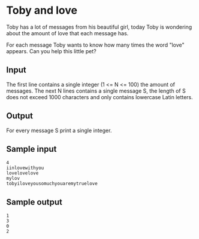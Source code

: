 # Toby and love

Toby has a lot of messages from his beautiful girl, today Toby is wondering about
the amount of love that each message has.

For each message Toby wants to know how many times the word "love" appears.
Can you help this little pet?

## Input

The first line contains a single integer (1 <= N <= 100) the amount of messages.
The next N lines contains a single message S, the length of S does not exceed 1000 characters
and only contains lowercase Latin letters.

## Output

For every message S print a single integer.


## Sample input

```text
4
iinlovewithyou
lovelovelove
mylov
tobyiloveyousomuchyouaremytruelove
```

## Sample output

```text
1
3
0
2
```

